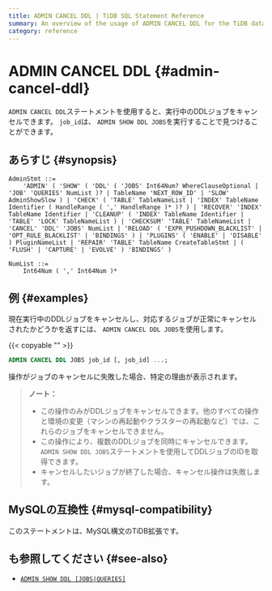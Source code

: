 ```yaml
---
title: ADMIN CANCEL DDL | TiDB SQL Statement Reference
summary: An overview of the usage of ADMIN CANCEL DDL for the TiDB database.
category: reference
---
```


# ADMIN CANCEL DDL {#admin-cancel-ddl}

`ADMIN CANCEL DDL`ステートメントを使用すると、実行中のDDLジョブをキャンセルできます。 `job_id`は、 `ADMIN SHOW DDL JOBS`を実行することで見つけることができます。

## あらすじ {#synopsis}

```ebnf+diagram
AdminStmt ::=
    'ADMIN' ( 'SHOW' ( 'DDL' ( 'JOBS' Int64Num? WhereClauseOptional | 'JOB' 'QUERIES' NumList )? | TableName 'NEXT_ROW_ID' | 'SLOW' AdminShowSlow ) | 'CHECK' ( 'TABLE' TableNameList | 'INDEX' TableName Identifier ( HandleRange ( ',' HandleRange )* )? ) | 'RECOVER' 'INDEX' TableName Identifier | 'CLEANUP' ( 'INDEX' TableName Identifier | 'TABLE' 'LOCK' TableNameList ) | 'CHECKSUM' 'TABLE' TableNameList | 'CANCEL' 'DDL' 'JOBS' NumList | 'RELOAD' ( 'EXPR_PUSHDOWN_BLACKLIST' | 'OPT_RULE_BLACKLIST' | 'BINDINGS' ) | 'PLUGINS' ( 'ENABLE' | 'DISABLE' ) PluginNameList | 'REPAIR' 'TABLE' TableName CreateTableStmt | ( 'FLUSH' | 'CAPTURE' | 'EVOLVE' ) 'BINDINGS' )

NumList ::=
    Int64Num ( ',' Int64Num )*
```

## 例 {#examples}

現在実行中のDDLジョブをキャンセルし、対応するジョブが正常にキャンセルされたかどうかを返すには、 `ADMIN CANCEL DDL JOBS`を使用します。

{{< copyable "" >}}

```sql
ADMIN CANCEL DDL JOBS job_id [, job_id] ...;
```

操作がジョブのキャンセルに失敗した場合、特定の理由が表示されます。

> <strong>ノート：</strong>
>
> -   この操作のみがDDLジョブをキャンセルできます。他のすべての操作と環境の変更（マシンの再起動やクラスターの再起動など）では、これらのジョブをキャンセルできません。
> -   この操作により、複数のDDLジョブを同時にキャンセルできます。 `ADMIN SHOW DDL JOBS`ステートメントを使用してDDLジョブのIDを取得できます。
> -   キャンセルしたいジョブが終了した場合、キャンセル操作は失敗します。

## MySQLの互換性 {#mysql-compatibility}

このステートメントは、MySQL構文のTiDB拡張です。

## も参照してください {#see-also}

-   [`ADMIN SHOW DDL [JOBS|QUERIES]`](/sql-statements/sql-statement-admin-show-ddl.md)
